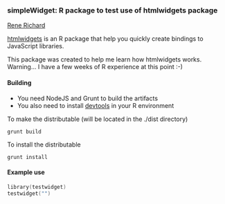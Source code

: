 ### simpleWidget: R package to test use of htmlwidgets package

[Rene Richard](http://www.redsofa.ca)

[htmlwidgets](http://www.htmlwidgets.org/) is an R package that 
help you quickly create bindings to JavaScript libraries.

This package was created to help me learn how htmlwidgets works.
Warning... I have a few weeks of R experience at this point :-) 

#### Building

* You need NodeJS and Grunt to build the artifacts
* You also need to install [devtools](https://github.com/hadley/devtools) in your R environment


To make the distributable (will be located in the ./dist directory)
```shell
grunt build
```

To install the distributable 
```shell
grunt install
```


#### Example use

```S
library(testwidget)
testwidget("")
```
